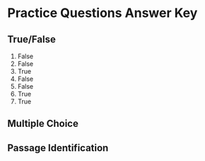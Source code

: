 # Practice Questions Answer Key

## True/False

1. False
1. False
1. True
1. False
1. False
1. True
1. True

## Multiple Choice

## Passage Identification
